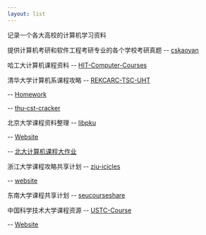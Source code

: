 ```yaml
---
layout: list
---
```


记录一个各大高校的计算机学习资料

提供计算机考研和软件工程考研专业的各个学校考研真题 -- [cskaoyan](https://github.com/csseky/cskaoyan)

哈工大计算机课程资料 -- [HIT-Computer-Courses](https://github.com/wxwmd/HIT-Computer-Courses)

清华大学计算机系课程攻略 -- [REKCARC-TSC-UHT](https://github.com/PKUanonym/REKCARC-TSC-UHT)  

-- [Homework](https://github.com/Trinkle23897/Personal-Homework) 

-- [thu-cst-cracker](https://github.com/Salensoft/thu-cst-cracker)

北京大学课程资料整理 -- [libpku](https://github.com/lib-pku/libpku)

-- [Website](https://lib-pku.github.io/)

-- [北大计算机课程大作业](https://github.com/tongtzeho/PKUCourse)

浙江大学课程攻略共享计划 -- [zju-icicles](https://github.com/QSCTech/zju-icicles)  

-- [website](https://qsctech.github.io/zju-icicles/)

东南大学课程共享计划 -- [seucourseshare](https://github.com/zjdx1998/seucourseshare)

中国科学技术大学课程资源 -- [USTC-Course](https://github.com/USTC-Resource/USTC-Course)

-- [Website](https://ustc-resource.github.io/USTC-Course/)


